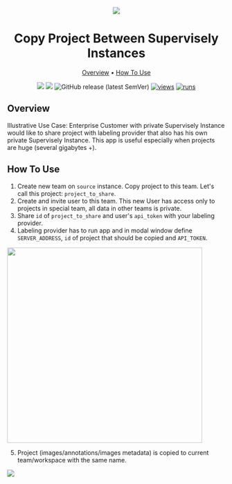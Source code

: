 <div align="center" markdown>
<img src="https://i.imgur.com/xmuBeht.png"/>

# Copy Project Between Supervisely Instances

<p align="center">
  <a href="#Overview">Overview</a> •
  <a href="#How-To-Use">How To Use</a>
</p>


[![](https://img.shields.io/badge/supervisely-ecosystem-brightgreen)](https://ecosystem.supervise.ly/apps/copy-project-between-instances)
[![](https://img.shields.io/badge/slack-chat-green.svg?logo=slack)](https://supervise.ly/slack)
![GitHub release (latest SemVer)](https://img.shields.io/github/v/release/supervisely-ecosystem/copy-project-between-instances)
[![views](https://app.supervise.ly/img/badges/views/supervisely-ecosystem/copy-project-between-instances)](https://supervise.ly)
[![runs](https://app.supervise.ly/img/badges/runs/supervisely-ecosystem/copy-project-between-instances)](https://supervise.ly)

</div>

## Overview

Illustrative Use Case: Enterprise Customer with private Supervisely Instance would like to share project with labeling provider that also has his own private Supervisely Instance. This app is useful especially when projects are huge (several gigabytes +).

## How To Use

1. Create new team on `source` instance. Copy project to this team. Let's call this project: `project_to_share`.
2. Create and invite user to this team. This new User has access only to projects in special team, all data in other teams is private.
3. Share `id` of `project_to_share` and user's `api_token` with your labeling provider.
4. Labeling provider has to run app and in modal window define `SERVER_ADDRESS`, `id` of project that should be copied and `API_TOKEN`.

<img src="https://i.imgur.com/7hdsoSU.png" width="450px"/>

5. Project (images/annotations/images metadata) is copied to current team/workspace with the same name.  

<img src="https://i.imgur.com/bBqPCZh.png"/>
